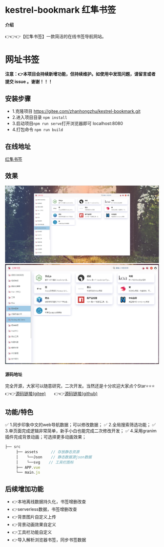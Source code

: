 # kestrel-bookmark 红隼书签

#### 介绍
👉👉👉【红隼书签】一款简洁的在线书签导航网站。

网址书签
========
__注意：👉本项目会持续新增功能，但持续维护。如使用中发现问题，请留言或者提交 issue 。谢谢！！！__

## 安装步骤

* 1.克隆项目 https://gitee.com/zhanhongzhu/kestrel-bookmark.git
* 2.进入项目目录 `npm install`
* 3.启动项目`npm run serve`打开浏览器即可 localhost:8080
* 4.打包命令 `npm run build`

## 在线地址
[红隼书签](http://bookmark.zhanhongzhu.top/)

## 效果
![](./kestrel01.png)
![](./kestrel02.png)

#### 源码地址
完全开源，大家可以随意研究，二次开发。当然还是十分欢迎大家点个Star⭐⭐⭐  
👉👉[源码链接(gitee)](https://gitee.com/zhanhongzhu/kestrel-bookmark) &nbsp;&nbsp;&nbsp;&nbsp;&nbsp;&nbsp;👉👉[源码链接(github)](https://github.com/zhanhongzhu/kestrel-bookmark)

## 功能/特色
✅ 1.同步印象中文的web导航数据；可以修改数据；
✅ 2.全局搜索筛选功能；
✅ 3.单页面完成逻辑非常简单，新手小白也能完成二次修改开发；
✅ 4.采用granim插件完成背景动画；可选择更多动画效果；
```js
├── src 
     ├── assets      // 存放静态资源
     │    └──Json    // 静态数据源json数据
     │    └──svg    // 工具栏图标
     ├── APP.vue
     └── main.js
```
## 后续增加功能
* 👉本地离线数据持久化，书签增删改查
* 👉serverless数据，书签增删改查
* 👉背景图片自定义上传
* 👉背景动画效果自定义
* 👉工具栏功能自定义
* 👉导入解析浏览器书签，同步书签数据

  